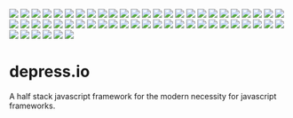 [![](https://img.shields.io/badge/build-meh-brightgreen.svg)]()
[![](https://img.shields.io/badge/badges-lots-brightgreen.svg)]()
[![](https://img.shields.io/badge/memes-dank-brightgreen.svg)]()
[![](https://img.shields.io/badge/strongly_typed_language-of_course_not-red.svg)]()
[![](https://img.shields.io/badge/framework_made_yesterday-definitely-orange.svg)]()
[![](https://img.shields.io/badge/learning_machine-learning-blue.svg)]()
[![](https://img.shields.io/badge/overly_ambitions_readme-yup-brightgreen.svg)]()
[![](https://img.shields.io/badge/money_wasted_on_coding_bootcamps-$1.4mil-brightgreen.svg)]()
[![](https://img.shields.io/badge/platform-only_macbooks-lightgray.svg)]()
[![](https://img.shields.io/badge/coffee-way_too_much-yellowgreen.svg)]()
[![](https://img.shields.io/badge/swagger-a_real_technology-brightgreen.svg)]()
[![](https://img.shields.io/badge/puppets-choclatey-orange.svg)]()
[![](https://img.shields.io/badge/tests-running-lightgray.svg)]()
[![](https://img.shields.io/badge/errors-wont_fix-blue.svg)]()
[![](https://img.shields.io/badge/TravisCI-mongodb-yellow.svg)]()
[![](https://img.shields.io/badge/scalability-np_hard-red.svg)]()
[![](https://img.shields.io/badge/version-fabulous-ff69b4.svg)]()
[![](https://img.shields.io/badge/()=>-{}-lightgray.svg)]()
[![](https://img.shields.io/badge/%23include<stdio.h>-int_main()_{printf("hello_world");_return_0;}-lightgray.svg)]()
[![](https://img.shields.io/badge/docker-vagrant-blue.svg)]()
[![](https://img.shields.io/badge/maintainability-0%25-lightgray.svg)]()
[![](https://img.shields.io/badge/license-your_mom-brightgreen.svg)]()
[![](https://img.shields.io/badge/wordpress-lots_of_vulnerabilities-orange.svg)]()
[![](https://img.shields.io/badge/oracle-not_nice_people-red.svg)]()
[![](https://img.shields.io/badge/emoji-:thumbsup:-blue.svg)]()
[![](https://img.shields.io/badge/UX-UI-brightgreen.svg)]()
[![](https://img.shields.io/badge/agile-no_comments-blue.svg)]()
[![](https://img.shields.io/badge/angular-react-green.svg)]()
[![](https://img.shields.io/badge/architecture-serverless-brightgreen.svg)]()
[![](https://img.shields.io/badge/gems-broken_install-red.svg)]()
[![](https://img.shields.io/badge/gitignore-.DS_Store-brightgreen.svg)]()
[![](https://img.shields.io/badge/vim-:wq-blue.svg)]()
[![](https://img.shields.io/badge/free-libre-brightgreen.svg)]()
[![](https://img.shields.io/badge/proprietary-microcode-blue.svg)]()
[![](https://img.shields.io/badge/memory-leaking-lightgray.svg)]()
[![](https://img.shields.io/badge/me_irl-System.NullReferenceException:_Object_reference_not_set_to_an_instance_of_an_object-lightgray.svg)]()
[![](https://img.shields.io/badge/rust-bufferoverflow-red.svg)]()
[![](https://img.shields.io/badge/venture_capital-ransomeware-brightgreen.svg)]()
[![](https://img.shields.io/badge/production-rm_--rf_/-red.svg)]()
[![](https://img.shields.io/badge/ez_fix-:(){_:|:_&_};:-blue.svg)]()
[![](https://img.shields.io/badge/tabs-spaces-orange.svg)]()
[![](https://img.shields.io/badge/gradle-grunt-yellow.svg)]()
[![](https://img.shields.io/badge/Ctrl--Alt-Delete-red.svg)]()
[![](https://img.shields.io/badge/label_A:-goto_A-blue.svg)]()
[![](https://img.shields.io/badge/kopaka-passing-green.svg)]()
[![](https://img.shields.io/badge/jinja-passing-green.svg)]()
[![](https://img.shields.io/badge/pohatu-passing-green.svg)]()
[![](https://img.shields.io/badge/gijgo-passing-green.svg)]()
[![](https://img.shields.io/badge/mojito-passing-green.svg)]()
[![](https://img.shields.io/badge/takanuva-passing-green.svg)]()
[![](https://img.shields.io/badge/wakanda-passing-green.svg)]()
[![](https://img.shields.io/badge/brutos-passing-green.svg)]()
[![](https://img.shields.io/badge/agavi-passing-green.svg)]()
[![](https://img.shields.io/badge/kohana-passing-green.svg)]()
[![](https://img.shields.io/badge/silex-passing-green.svg)]()
[![](https://img.shields.io/badge/ignika-passing-green.svg)]()


# depress.io

A half stack javascript framework for the modern necessity for javascript frameworks. 

